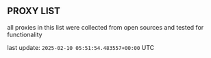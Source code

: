 ## PROXY LIST

all proxies in this list were collected from open sources and tested for functionality

last update: `2025-02-10 05:51:54.483557+00:00` UTC